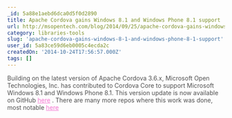 ```yaml
---
_id: 5a88e1aebd6dca0d5f0d2890
title: Apache Cordova gains Windows 8.1 and Windows Phone 8.1 support
url: http://msopentech.com/blog/2014/09/25/apache-cordova-gains-windows-8-1-and-windows-phone-8-1-support-2-2/
category: libraries-tools
slug: 'apache-cordova-gains-windows-8-1-and-windows-phone-8-1-support'
user_id: 5a83ce59d6eb0005c4ecda2c
createdOn: '2014-10-24T17:56:57.000Z'
tags: []
---
```


<span style="color: #505050;">Building on the latest version of Apache Cordova 3.6.x, Microsoft Open Technologies, Inc. has contributed to Cordova Core to support Microsoft Windows 8.1 and Windows Phone 8.1. This version update is now available on GitHub </span><a style="color: #f472d0;" href="http://github.com/apache/cordova-cli">here</a><span style="color: #505050;"> . There are many more repos where this work was done, most notable </span><a style="color: #f472d0;" href="http://github.com/apache/cordova-windows">here</a><span style="color: #505050;"> </span>
